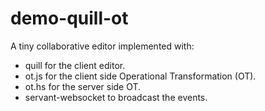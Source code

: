 # demo-quill-ot

A tiny collaborative editor implemented with:

- quill for the client editor.
- ot.js for the client side Operational Transformation (OT).
- ot.hs for the server side OT.
- servant-websocket to broadcast the events.
